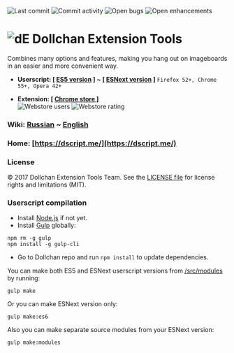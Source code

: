 ![Last commit](https://img.shields.io/github/last-commit/SthephanShinkufag/Dollchan-Extension-Tools.svg)
![Commit activity](https://img.shields.io/github/commit-activity/y/SthephanShinkufag/Dollchan-Extension-Tools.svg)
![Open bugs](https://img.shields.io/github/issues/SthephanShinkufag/Dollchan-Extension-Tools/bug.svg)
![Open enhancements](https://img.shields.io/github/issues/SthephanShinkufag/Dollchan-Extension-Tools/enhancement.svg)

# ![dE](https://raw.githubusercontent.com/SthephanShinkufag/Dollchan-Extension-Tools/master/extension/icons/logo-48.png) Dollchan Extension Tools

Combines many options and features, making you hang out on imageboards in an easier and more convenient way.

- **Userscript: [ [ES5 version](https://raw.github.com/SthephanShinkufag/Dollchan-Extension-Tools/master/Dollchan_Extension_Tools.user.js) ] ~ [ [ESNext version](https://github.com/SthephanShinkufag/Dollchan-Extension-Tools/raw/master/src/Dollchan_Extension_Tools.es6.user.js) ]** `Firefox 52+, Chrome 55+, Opera 42+`

- **Extension: [ [ Chrome store ](https://chrome.google.com/webstore/detail/dollchan-extension-tools/ipnoalfffblkaodfmipjjgkfbgcfadad) ]**<br>
![Webstore users](https://img.shields.io/chrome-web-store/users/ipnoalfffblkaodfmipjjgkfbgcfadad.svg) ![Webstore rating](https://img.shields.io/chrome-web-store/rating/ipnoalfffblkaodfmipjjgkfbgcfadad.svg)

### Wiki: **[Russian](https://github.com/SthephanShinkufag/Dollchan-Extension-Tools/wiki)** ~ **[English](https://github.com/SthephanShinkufag/Dollchan-Extension-Tools/wiki/home-en)**

### Home: [https://dscript.me/](https://dscript.me/)

### License

© 2017 Dollchan Extension Tools Team. See the [LICENSE file](https://github.com/SthephanShinkufag/Dollchan-Extension-Tools/blob/master/LICENSE) for license rights and limitations (MIT).

### Userscript compilation

* Install [Node.js](https://nodejs.org/) if not yet.
* Install [Gulp](http://gulpjs.com/) globally:
```
npm rm -g gulp
npm install -g gulp-cli
```
* Go to Dollchan repo and run `npm install` to update dependencies.

You can make both ES5 and ESNext userscript versions from [/src/modules](https://github.com/SthephanShinkufag/Dollchan-Extension-Tools/tree/master/src/modules) by running:

`gulp make`

Or you can make ESNext version only:

`gulp make:es6`

Also you can make separate source modules from your ESNext version:

`gulp make:modules`
